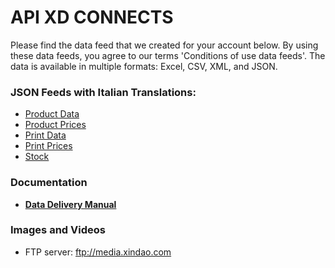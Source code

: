 # API XD CONNECTS

Please find the data feed that we created for your account below. By using these data feeds, you agree to our terms 'Conditions of use data feeds'. The data is available in multiple formats: Excel, CSV, XML, and JSON.

### JSON Feeds with Italian Translations:

-   [Product Data](https://feeds.xindao.com/Feeds/Download/2079--SLf8rxEKalPXuw0DFy-9aeXQje3cXsD6m7ZzqpSxN6abk1enYGhxEngw0vM6Z9E2oFbpeB9g4RTIEK_1h_bofkF/Xindao.V5.Products-it-it-C35947.json)
-   [Product Prices](https://feeds.xindao.com/Feeds/Download/2079-VxvOONk8TPfgTFlOQ9WcCADwTO2HNWVqOQeuuov0E532FOqyrP0ndbw-Jg6byjCubTuKoSGz8pCktVopzocYiR6C/Xindao.V2.ProductPrices-it-it-C35947.json)
-   [Print Data](https://feeds.xindao.com/Feeds/Download/2079-RXfEGdY-WI7QxxOI6-Nu5BfuTyQE1mYQhL-o78kkSJ-2rQhAGshacQX0ADn3q5a54czQscsYF9ui4ryzB8p3IwnM/Xindao.V2.PrintData-it-it-C35947.json)
-   [Print Prices](https://feeds.xindao.com/Feeds/Download/2079-QtnH5GHq2dScktoDHaPRSKzLSCemSbiPEtI62CDr2D8S1g32ukPx63EDgFF_yotpDXK2ojV3pzGA1egeDoCC4NJy/Xindao.V3.PrintPrices-it-it-C35947.json)
-   [Stock](https://feeds.xindao.com/Feeds/Download/2079-OkXSBwHjlDu84elq2oPtUYfuROhPbZdICWhAnNcbDElAE09tFBkkJIPG4cuqoSrGEDVMjHaM-W8Ei0SgDzhBSbK2/Xindao.V2.Stock-it-it-C35947.json)

### Documentation

-   **[Data Delivery Manual](#)**

### Images and Videos

-   FTP server: ftp://media.xindao.com

